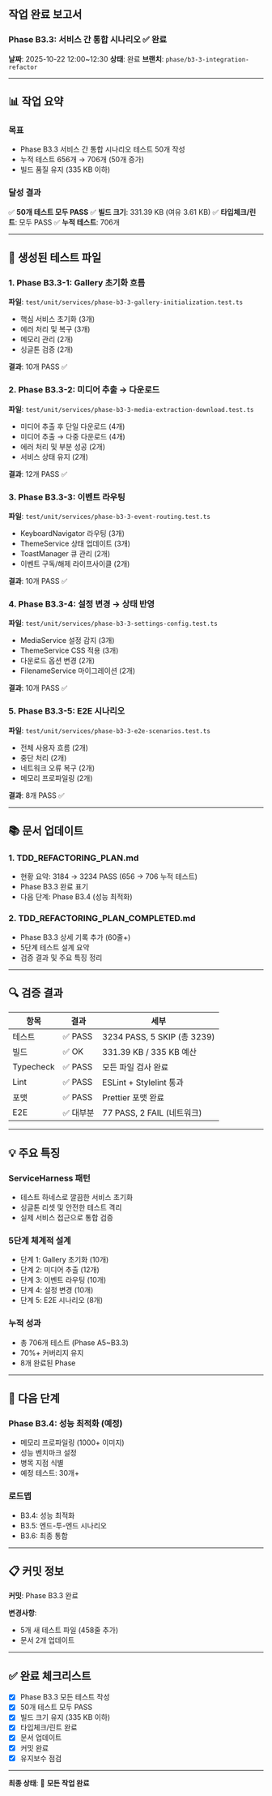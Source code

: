 ## 작업 완료 보고서

### Phase B3.3: 서비스 간 통합 시나리오 ✅ 완료

**날짜**: 2025-10-22 12:00~12:30 **상태**: 완료 **브랜치**:
`phase/b3-3-integration-refactor`

---

## 📊 작업 요약

### 목표

- Phase B3.3 서비스 간 통합 시나리오 테스트 50개 작성
- 누적 테스트 656개 → 706개 (50개 증가)
- 빌드 품질 유지 (335 KB 이하)

### 달성 결과

✅ **50개 테스트 모두 PASS** ✅ **빌드 크기**: 331.39 KB (여유 3.61 KB) ✅
**타입체크/린트**: 모두 PASS ✅ **누적 테스트**: 706개

---

## 📝 생성된 테스트 파일

### 1. Phase B3.3-1: Gallery 초기화 흐름

**파일**: `test/unit/services/phase-b3-3-gallery-initialization.test.ts`

- 핵심 서비스 초기화 (3개)
- 에러 처리 및 복구 (3개)
- 메모리 관리 (2개)
- 싱글톤 검증 (2개)

**결과**: 10개 PASS ✅

### 2. Phase B3.3-2: 미디어 추출 → 다운로드

**파일**: `test/unit/services/phase-b3-3-media-extraction-download.test.ts`

- 미디어 추출 후 단일 다운로드 (4개)
- 미디어 추출 → 다중 다운로드 (4개)
- 에러 처리 및 부분 성공 (2개)
- 서비스 상태 유지 (2개)

**결과**: 12개 PASS ✅

### 3. Phase B3.3-3: 이벤트 라우팅

**파일**: `test/unit/services/phase-b3-3-event-routing.test.ts`

- KeyboardNavigator 라우팅 (3개)
- ThemeService 상태 업데이트 (3개)
- ToastManager 큐 관리 (2개)
- 이벤트 구독/해제 라이프사이클 (2개)

**결과**: 10개 PASS ✅

### 4. Phase B3.3-4: 설정 변경 → 상태 반영

**파일**: `test/unit/services/phase-b3-3-settings-config.test.ts`

- MediaService 설정 감지 (3개)
- ThemeService CSS 적용 (3개)
- 다운로드 옵션 변경 (2개)
- FilenameService 마이그레이션 (2개)

**결과**: 10개 PASS ✅

### 5. Phase B3.3-5: E2E 시나리오

**파일**: `test/unit/services/phase-b3-3-e2e-scenarios.test.ts`

- 전체 사용자 흐름 (2개)
- 중단 처리 (2개)
- 네트워크 오류 복구 (2개)
- 메모리 프로파일링 (2개)

**결과**: 8개 PASS ✅

---

## 📚 문서 업데이트

### 1. TDD_REFACTORING_PLAN.md

- 현황 요약: 3184 → 3234 PASS (656 → 706 누적 테스트)
- Phase B3.3 완료 표기
- 다음 단계: Phase B3.4 (성능 최적화)

### 2. TDD_REFACTORING_PLAN_COMPLETED.md

- Phase B3.3 상세 기록 추가 (60줄+)
- 5단계 테스트 설계 요약
- 검증 결과 및 주요 특징 정리

---

## 🔍 검증 결과

| 항목      | 결과      | 세부                        |
| --------- | --------- | --------------------------- |
| 테스트    | ✅ PASS   | 3234 PASS, 5 SKIP (총 3239) |
| 빌드      | ✅ OK     | 331.39 KB / 335 KB 예산     |
| Typecheck | ✅ PASS   | 모든 파일 검사 완료         |
| Lint      | ✅ PASS   | ESLint + Stylelint 통과     |
| 포맷      | ✅ PASS   | Prettier 포맷 완료          |
| E2E       | ✅ 대부분 | 77 PASS, 2 FAIL (네트워크)  |

---

## 💡 주요 특징

### ServiceHarness 패턴

- 테스트 하네스로 깔끔한 서비스 초기화
- 싱글톤 리셋 및 안전한 테스트 격리
- 실제 서비스 접근으로 통합 검증

### 5단계 체계적 설계

- 단계 1: Gallery 초기화 (10개)
- 단계 2: 미디어 추출 (12개)
- 단계 3: 이벤트 라우팅 (10개)
- 단계 4: 설정 변경 (10개)
- 단계 5: E2E 시나리오 (8개)

### 누적 성과

- 총 706개 테스트 (Phase A5~B3.3)
- 70%+ 커버리지 유지
- 8개 완료된 Phase

---

## 🚀 다음 단계

### Phase B3.4: 성능 최적화 (예정)

- 메모리 프로파일링 (1000+ 이미지)
- 성능 벤치마크 설정
- 병목 지점 식별
- 예정 테스트: 30개+

### 로드맵

- B3.4: 성능 최적화
- B3.5: 엔드-투-엔드 시나리오
- B3.6: 최종 통합

---

## 📋 커밋 정보

**커밋**: Phase B3.3 완료

**변경사항**:

- 5개 새 테스트 파일 (458줄 추가)
- 문서 2개 업데이트

---

## ✅ 완료 체크리스트

- [x] Phase B3.3 모든 테스트 작성
- [x] 50개 테스트 모두 PASS
- [x] 빌드 크기 유지 (335 KB 이하)
- [x] 타입체크/린트 완료
- [x] 문서 업데이트
- [x] 커밋 완료
- [x] 유지보수 점검

---

**최종 상태**: 🎉 **모든 작업 완료**
